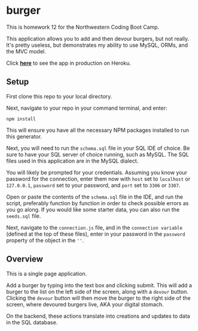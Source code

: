 # burger

This is homework 12 for the Northwestern Coding Boot Camp.

This application allows you to add and then devour burgers, but not really. It's pretty useless, but demonstrates my ability to use MySQL, ORMs, and the MVC model.

Click [**here**](https://infinite-thicket-80556.herokuapp.com/) to see the app in production on Heroku.

## Setup

First clone this repo to your local directory.

Next, navigate to your repo in your command terminal, and enter:

`npm install`

This will ensure you have all the necessary NPM packages installed to run this generator.

Next, you will need to run the `schema.sql` file in your SQL IDE of choice. Be sure to have your SQL server of choice running, such as MySQL. The SQL files used in this application are in the MySQL dialect.

You will likely be prompted for your credentials. Assuming you know your password for the connection, enter them now with `host` set to `localhost` or `127.0.0.1`, `password` set to your password, and `port` set to `3306` or `3307`.

Open or paste the contents of the `schema.sql` file in the IDE, and run the script, preferably function by function in order to check possible errors as you go along. If you would like some starter data, you can also run the `seeds.sql` file.

Next, navigate to the `connection.js` file, and in the `connection variable` (defined at the top of these files), enter in your password in the `password` property of the object in the `''`.

## Overview

This is a single page application.

Add a burger by typing into the text box and clicking submit. This will add a burger to the list on the left side of the screen, along with a `devour` button. Clicking the `devour` button will then move the burger to the right side of the screen, where devoured burgers live, AKA your digital stomach.

On the backend, these actions translate into creations and updates to data in the SQL database.
